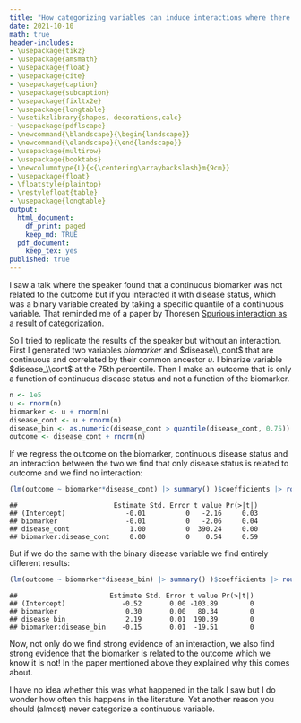 ```yaml
---
title: "How categorizing variables can induce interactions where there are none"
date: 2021-10-10
math: true
header-includes:
- \usepackage{tikz}
- \usepackage{amsmath}
- \usepackage{float}
- \usepackage{cite}
- \usepackage{caption}
- \usepackage{subcaption}
- \usepackage{fixltx2e}
- \usepackage{longtable}
- \usetikzlibrary{shapes, decorations,calc}
- \usepackage{pdflscape}
- \newcommand{\blandscape}{\begin{landscape}}
- \newcommand{\elandscape}{\end{landscape}}
- \usepackage{multirow}
- \usepackage{booktabs}
- \newcolumntype{L}{<{\centering\arraybackslash}m{9cm}}
- \usepackage{float}
- \floatstyle{plaintop}
- \restylefloat{table}
- \usepackage{longtable}
output:
  html_document:
    df_print: paged
    keep_md: TRUE
  pdf_document:
    keep_tex: yes
published: true
---
```



I saw a talk where the speaker found that a continuous biomarker was not related to the outcome but if you interacted it with disease status, which was a binary variable created by taking a specific quantile of a continuous variable. That reminded me of a paper by Thoresen [Spurious interaction as a result of categorization](https://bmcmedresmethodol.biomedcentral.com/articles/10.1186/s12874-019-0667-2). 

So I tried to replicate the results of the speaker but without an interaction. First I generated two variables $biomarker$ and $disease\\_cont$ that are continuous and correlated by their common ancestor $u$. I binarize variable $disease_\\cont$ at the 75th percentile. Then I make an outcome that is only a function of continuous disease status and not a function of the biomarker. 


```r
n <- 1e5
u <- rnorm(n)
biomarker <- u + rnorm(n)
disease_cont <- u + rnorm(n)
disease_bin <- as.numeric(disease_cont > quantile(disease_cont, 0.75))
outcome <- disease_cont + rnorm(n)
```

If we regress the outcome on the biomarker, continuous disease status and an interaction between the two we find that only disease status is related to outcome and we find no interaction:


```r
(lm(outcome ~ biomarker*disease_cont) |> summary() )$coefficients |> round(2)
```

```
##                        Estimate Std. Error t value Pr(>|t|)
## (Intercept)               -0.01          0   -2.16     0.03
## biomarker                 -0.01          0   -2.06     0.04
## disease_cont               1.00          0  390.24     0.00
## biomarker:disease_cont     0.00          0    0.54     0.59
```

But if we do the same with the binary disease variable we find entirely different results: 

```r
(lm(outcome ~ biomarker*disease_bin) |> summary() )$coefficients |> round(2)
```

```
##                       Estimate Std. Error t value Pr(>|t|)
## (Intercept)              -0.52       0.00 -103.89        0
## biomarker                 0.30       0.00   80.34        0
## disease_bin               2.19       0.01  190.39        0
## biomarker:disease_bin    -0.15       0.01  -19.51        0
```

Now, not only do we find strong evidence of an interaction, we also find strong evidence that the biomarker is related to the outcome which we know it is not! In the paper mentioned above they explained why this comes about.

I have no idea whether this was what happened in the talk I saw but I do wonder how often this happens in the literature. Yet another reason you should (almost) never categorize a continuous variable.
